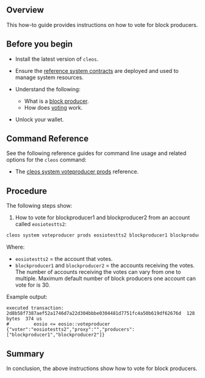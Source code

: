 ## Overview

This how-to guide provides instructions on how to vote for block producers.

## Before you begin

* Install the latest version of `cleos`.

* Ensure the [reference system contracts](https://developers.eos.io/manuals/eosio.contracts/latest/build-and-deploy) are deployed and used to manage system resources.

* Understand the following:
  * What is a [block producer](https://developers.eos.io/welcome/latest/protocol/consensus_protocol#11-block-producers).
  * How does [voting](https://developers.eos.io/manuals/eosio.contracts/latest/key-concepts/vote) work.

* Unlock your wallet.

## Command Reference

See the following reference guides for command line usage and related options for the `cleos` command:

* The [cleos system voteproducer prods](https://developers.eos.io/manuals/eos/latest/cleos/command-reference/system/system-voteproducer-prods) reference.

## Procedure

The following steps show:

1. How to vote for blockproducer1 and blockproducer2 from an account called `eosiotestts2`:

```sh
cleos system voteproducer prods eosiotestts2 blockproducer1 blockproducer2
```

Where:

* `eosiotestts2` = the account that votes.
* `blockproducer1` and `blockproducer2` = the accounts receiving the votes. The number of accounts receiving the votes can vary from one to multiple. Maximum default number of block producers one account can vote for is 30.

Example output:

```console
executed transaction: 2d8b58f7387aef52a1746d7a22d304bbbe0304481d7751fc4a50b619df62676d  128 bytes  374 us
#         eosio <= eosio::voteproducer          {"voter":"eosiotestts2","proxy":"","producers":["blockproducer1","blockproducer2"]}
```

## Summary

In conclusion, the above instructions show how to vote for block producers.
